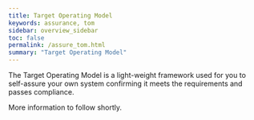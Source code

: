 ```yaml
---
title: Target Operating Model
keywords: assurance, tom
sidebar: overview_sidebar
toc: false
permalink: /assure_tom.html
summary: "Target Operating Model"
---
```


The Target Operating Model is a light-weight framework used for you to self-assure your own system confirming it meets the requirements and passes compliance.

More information to follow shortly.
